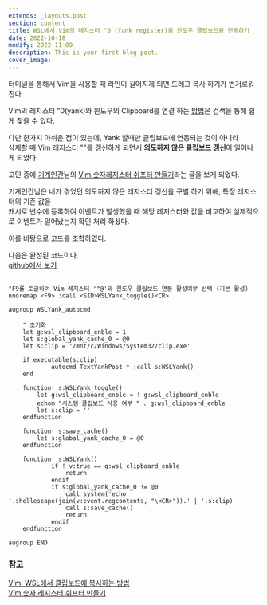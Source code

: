 ```yaml
---
extends: _layouts.post
section: content
title: WSL에서 Vim의 레지스터 "0 (Yank register)와 윈도우 클립보드와 연동하기
date: 2022-10-18
modify: 2022-11-09
description: This is your first blog post.
cover_image: 
---
```


터미널을 통해서 Vim을 사용할 때 라인이 길어지게  되면 드레그 복사 하기가 번거로워진다.

Vim의 레지스터 "0(yank)와 윈도우의 Clipboard를 연결 하는 [방법](https://hidekuma.github.io/vim/wsl/synchronize-system-clipboard-vim-on-WSL/)은 검색을 통해 쉽게 찾을 수 있다.

다만 한가지 아쉬운 점이 있는데, Yank 할때만 클립보드에 연동되는 것이 아니라  
삭제할 때 Vim 레지스터 ""를 갱신하게 되면서 **의도하지 않은 클립보드 갱신**이 일어나게 되었다.

고민 중에 [기계인간](https://johngrib.github.io/)님의 [Vim 숫자레지스터 쉬프터 만들기](https://johngrib.github.io/wiki/vim/numbered-register-shift/)라는 글을 보게 되었다.

기계인간님은 내가 겪었던 의도하지 않은 레지스터 갱신을 구별 하기 위해, 특정 레지스터의 기존 값을  
캐시로 변수에 등록하여 이벤트가 발생했을 때 
해당 레지스터와 값을 비교하여 실제적으로 이벤트가 일어났는지 확인 처리 하셨다.

이를 바탕으로 코드를 조합하였다.

다음은 완성된 코드이다.  
[github에서 보기](https://github.com/1ocate/dotfiles/blob/main/nvim/init.vim)

```viml

"F9를 토글하여 Vim 레지스터 '"@'와 윈도우 클립보드 연동 활성여부 선택 (기본 활성)
nnoremap <F9> :call <SID>WSLYank_toggle()<CR>

augroup WSLYank_autocmd

    " 초기화
    let g:wsl_clipboard_enble = 1
    let s:global_yank_cache_0 = @0
    let s:clip = '/mnt/c/Windows/System32/clip.exe' 

    if executable(s:clip)
            autocmd TextYankPost * :call s:WSLYank()
    end
    
    function! s:WSLYank_toggle()
        let g:wsl_clipboard_enble = ! g:wsl_clipboard_enble
        echom "시스템 클립보드 사용 여부 " . g:wsl_clipboard_enble
        let s:clip = ''
    endfunction

    function! s:save_cache()
        let s:global_yank_cache_0 = @0
    endfunction

    function! s:WSLYank()
            if ! v:true == g:wsl_clipboard_enble
                return
            endif
            if s:global_yank_cache_0 != @0
                call system('echo '.shellescape(join(v:event.regcontents, "\<CR>")).' | '.s:clip)
                call s:save_cache()
                return
            endif
    endfunction

augroup END
```

### 참고
[Vim: WSL에서 클립보드에 복사하는 방법](https://hidekuma.github.io/vim/wsl/synchronize-system-clipboard-vim-on-WSL/)  
[Vim 숫자 레지스터 쉬프터 만들기](https://johngrib.github.io/wiki/vim/numbered-register-shift/)

